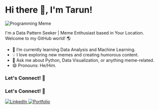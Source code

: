# Hi there 👋, I'm Tarun!
<!-- Your Name's GitHub Profile -->



![Programming Meme](https://www.kidscodecs.com/wp-content/uploads/2020/02/History_TS_ProgrammingMemes_image6.png)



I'm a Data Pattern Seeker | Meme Enthusiast based in Your Location. Welcome to my GitHub world! 🌎

<!-- About Me -->
- 🌱 I’m currently learning Data Analysis and Machine Learning.
- 💡 I love exploring new memes and creating humorous content.
- 💬 Ask me about Python, Data Visualization, or anything meme-related.
- 😄 Pronouns: He/Him.


<!-- Connect with Me -->
### Let's Connect! 🤝

<!-- Connect with Me -->
### Let's Connect! 🤝

<a href="https://www.linkedin.com/in/tarun-v-g-270759206/" target="_blank">
  <img src="https://img.shields.io/badge/LinkedIn-Connect-blue?style=for-the-badge&logo=linkedin&logoColor=white" alt="LinkedIn" />
</a>
<!--
<a href="https://twitter.com/your-twitter" target="_blank">
  <img src="https://img.shields.io/badge/Twitter-Follow-blue?style=for-the-badge&logo=twitter&logoColor=white" alt="Twitter" />
</a>
-->
<a href="https://tarun-vg.netlify.app/" target="_blank">
  <img src="https://img.shields.io/badge/Portfolio-Visit-yellow?style=for-the-badge" alt="Portfolio" />
</a>

